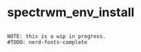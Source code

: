 # spectrwm_env_install

```Post Archlinux net install; Spectrwm, base packages and pacstrap BlackArch Linux packages

NOTE: this is a wip in progress.
#TODO: nerd-fonts-complete
```
